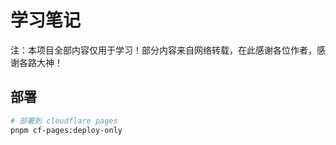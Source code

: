 # 学习笔记

注：本项目全部内容仅用于学习！部分内容来自网络转载，在此感谢各位作者，感谢各路大神！


## 部署

```sh
# 部署到 cloudflare pages
pnpm cf-pages:deploy-only
```